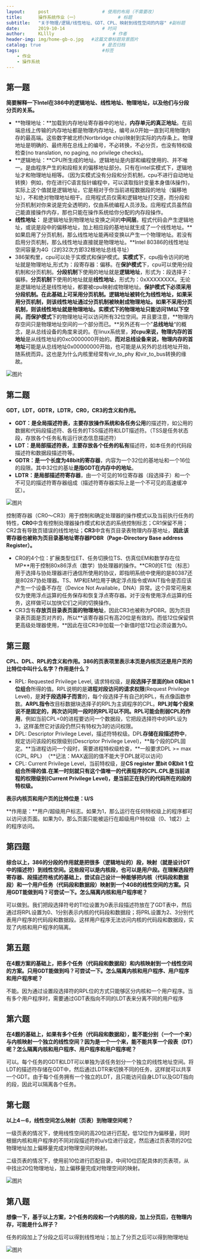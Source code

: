 ```yaml
---
layout:     post   				    # 使用的布局（不需要改）
title:      操作系统作业（一） 				# 标题 
subtitle:   "关于物理/逻辑/线性地址、GDT、CPL、映射到线性空间的内容" #副标题
date:       2019-10-14 				# 时间
author:     KLllly 						# 作者
header-img: img/home-gb-o.jpg 	#这篇文章标题背景图片
catalog: true 						# 是否归档
tags:								#标签
    - 作业
    - 操作系统
---
```


## 第一题  
**简要解释一下Intel在386中的逻辑地址、线性地址、物理地址，以及他们与分段分页的关系。**

* **物理地址：**加载到内存地址寄存器中的地址，**内存单元的真正地址**。在前端总线上传输的内存地址都是物理内存地址，编号从0开始一直到可用物理内存的最高端。这些数字被北桥(Nortbridge chip)映射到实际的内存条上。物理地址是明确的、最终用在总线上的编号，不必转换，不必分页，也没有特权级检查(no translation, no paging, no privilege checks)。
* **逻辑地址：**CPU所生成的地址。逻辑地址是内部和编程使用的、并不唯一。是由程序产生的和段相关的偏移地址部分。只有在intel实模式下，逻辑地址才和物理地址相等。（因为实模式没有分段和分页机制，cpu不进行自动地址转换）例如，你在进行C语言指针编程中，可以读取指针变量本身值(&操作)，实际上这个值就是逻辑地址，它是相对于你当前进程数据段的地址（偏移地址），不和绝对物理地址相干。应用程式员仅需和逻辑地址打交道，而分段和分页机制对你来说是完全透明的，仅由系统编程人员涉及。应用程式员虽然自己能直接操作内存，那也只能在操作系统给你分配的内存段操作。
* **线性地址：** 是逻辑地址到物理地址变换之间的**中间层**。程式代码会产生逻辑地址，或说是段中的偏移地址，加上相应段的基地址就生成了一个线性地址。**如果启用了分页机制，那么线性地址能再经变换以产生一个物理地址。若没有启用分页机制，那么线性地址直接就是物理地址。**Intel 80386的线性地址空间容量为4G（2的32次方即32根地址总线寻址）
* 386架构里，cpu可以处于实模式和保护模式。**实模式下**，cpu指令访问的地址就是物理地址,形式为：段寄存器：偏移。在**保护模式**下，cpu可以使用分段机制和分页机制。**分段机制**下使用的地址就是**逻辑地址**，形式为：段选择子：偏移。**分页机制**下使用的地址就是**线性地址**，形式为：0xXXXXXXXX。无论是逻辑地址还是线性地址，都要被cpu映射成物理地址。**保护模式下必须采用分段机制。在此基础上可采用分页机制。**逻辑地址被转化为线性地址，如果采用分页机制，则该线性地址通过分页机制被映射成物理地址。如果不采用分页机制，则该线性地址就是物理地址。**实模式**下的物理地址只能访问1M以下空间，而**保护模式**下的物理地址可以访问所有32位空间。并且要注意，**物理内存空间只是物理地址空间的一个部分而已。**另外还有一个”**总线地址**“的概念，是从总线设备的角度来说的。在linux系统里，**对cpu来说，物理内存的首地址**是从线性地址的0xc0000000开始的。**而对总线设备来说，物理内存的首地址**可能是从总线地址0x00000000开始，也可能是从另外的总线地址开始，随系统而异。这也是为什么内核里经常有vir_to_phy 和vir_to_bus转换的缘故。

![图片](https://uploader.shimo.im/f/c5gVftb78BAWVBhO.png!thumbnail)
 
## 第二题
**GDT，LDT，GDTR，LDTR，CR0，CR3的含义和作用。**

* **GDT：**是全局描述符表，主要存放操作系统和各任务**公用**的描述符，如公用的数据和代码段描述符、各任务的TSS描述符和LDT描述符。（TSS是任务状态段，存放各个任务私有运行状态信息描述符）
* **LDT：**是局部描述符表，主要存放各个任务的**私有**描述符，如本任务的代码段描述符和数据段描述符等。
* **GDTR：**是一个长度为48bit的**寄存器**，内容为一个32位的基地址和一个16位的段限。其中32位的基址**是指GDT在内存中的地址**。
* **LDTR：**是**局部描述符寄存器**，由一个可见的16位寄存器（段选择子）和一个不可见的描述符寄存器组成（描述符寄存器实际上是一个不可见的高速缓冲区）。

![图片](https://uploader.shimo.im/f/KDLktadhiDcSkh3G.png!thumbnail)

控制寄存器（CR0～CR3）用于控制和确定处理器的操作模式以及当前执行任务的特性，**CR0**中含有控制处理器操作模式和状态的系统控制标志；CR1保留不用；CR2含有导致页错误的线性地址；**CR3**中含有页目录表物理内存基地址，**因此该寄存器也被称为页目录基地址寄存器PDBR（Page-Directory Base address Register）。**

* CR0的4个位：扩展类型位ET、任务切换位TS、仿真位EM和数学存在位MP**用于控制80x86浮点（数学）协处理器的操作。**CR0的ET位（标志）用于选择与协处理器进行通信所使用的协议，即指明系统中使用的是80387还是80287协处理器。TS、MP和EM位用于确定浮点指令或WAIT指令是否应该产生一个设备不存在（Device Not Available，DNA）异常。这个异常可用来仅为使用浮点运算的任务保存和恢复浮点寄存器。对于没有使用浮点运算的任务，这样做可以加快它们之间的切换操作。
* CR3含有**存放页目录表页面的物理地址**，因此CR3也被称为PDBR。因为页目录表页面是页对齐的，所以**该寄存器只有高20位是有效的。而低12位保留供更高级处理器使用，**因此在往CR3中加载一个新值时低12位必须设置为0。
## 第三题
**CPL、DPL、RPL的含义和作用。386的页表项里表示本页是内核页还是用户页的比特位中叫什么名字？作用是什么？**

* RPL: Requested Privilege Level, 请求特权级，是**段选择子里面的bit 0和bit 1位组合**所得的值。RPL说明的是**进程对段访问的请求权限**(Request Privilege Level)，是**对于段选择子而言**的，每个段选择子有自己的RPL，有点像函数参数。**ARPL指令**改目标数据块选择子的RPL为主调程序的CPL。**RPL对每个段来说不是固定的，**两次访问同一段时的RPL可以不同。RPL可能会**削弱CPL的作用**，例如当前CPL=0的进程要访问一个数据段，它把段选择符中的RPL设为3，这样虽然它对该段仍然只有特权为3的访问权限。
* DPL: Descriptor Privilege Level，描述符特权级。DPL**存储在段描述符中**，规定访问该段的权限级别(Descriptor Privilege Level)，**每个段的DPL固定。**当进程访问一个段时，需要进程特权级检查，**一般要求DPL >= max {CPL, RPL}  （**记法：MAX返回的值不能大于DPL就可以访问）
* CPL: Current Privilege Level，当前特权级，是**CS register 里bit 0和bit 1 位组合所得的值.**在某一时刻就只有这个值唯一的代表程序的CPL.CPL是当前进程的权限级别(Current Privilege Level)，是当前**正在执行的代码所在的段的特权级。**

**表示内核页和用户页的比特位是：U/S**

**作用是：**用户/超级用户标志。如果为1，那么运行在任何特权级上的程序都可以访问该页面。如果为0，那么页面只能被运行在超级用户特权级（0、1或2）上的程序访问。

## 第四题
**综合以上，386的分段的作用就是把很多（逻辑地址的）段，映射（就是设计DT中的描述符）到线性空间。这些段可以是内核段，也可以是用户段。在理解选段符寄存器、段描述符格式的基础上，尝试自己设计一种能够把内核（代码段和数据段）和一个用户任务（代码段和数据段）映射到一个4GB的线性空间的方案。只用GDT能做到吗？可尝试一下。怎么隔离内核和用户程序呢？**

可以做到。我们把段选择符号的TI位设置为0表示段描述符放在了GDT表中，然后通过将RPL设置为0、1分别表示内核的代码段和数据段；将PRL设置为2、3分别代表用户程序的代码段和数据段。这样用户程序无法访问内核的代码段和数据段，实现了内核和用户程序的隔离。

## 第五题
**在4题方案的基础上，把多个任务（代码段和数据段）和内核映射到一个线性空间的方案。只用GDT能做到吗？可尝试一下。怎么隔离内核和用户程序、用户程序和用户程序呢？**

不能。因为通过设置段选择符的RPL位的方式只能够区分内核和一个用户程序。当有多个用户程序时，需要通过GDT表指向不同的LDT表来分离不同的用户程序

## 第六题
**在4题的基础上，如果有多个任务（代码段和数据段），能不能分别（一个一个来）与内核映射一个独立的线性空间？因为是一个一个来，能不能共享一个段表（DT）呢？怎么隔离内核和用户程序、用户程序和用户程序呢？**

可以。每个任务的GDT和LDT可以单独为该任务划分一个独立的线性地址空间。将LDT的描述符存储在GDT中，然后通过LDTR来切换不同的任务，这样就可以共享一个GDT。由于每个任务拥有一个独立的LDT，且只能访问自身LDT以及GDT指向的段，因此可以隔离各个任务。

## 第七题
**以上4－6，线性空间怎么映射（页表）到物理空间呢？**

一级页表的情况下，使用线性空间的高20位进行匹配，低12位作为偏移量，同时根据内核和用户程序的不同对段描述符的u/s位进行设定，然后通过页表项的20位物理地址加上偏移量完成对物理空间的映射。

二级页表的情况下，使用前10位进行匹配目录，中间10位匹配具体的页表项，从中找出20位物理地址，加上偏移量完成对物理空间的映射。

![图片](https://uploader.shimo.im/f/It74zlmb5yUkMbed.png!thumbnail)

## 第八题
**想像一下，基于以上方案，2个任务的段和一个内核的段，加上分页后，在物理内存，可能是什么样子？**

任务的段加上了分段之后可以得到线性地址；加上了分页之后可以得到物理地址

![图片](https://uploader.shimo.im/f/Df9ZSPBSbBYzoKrK.png!thumbnail) 

